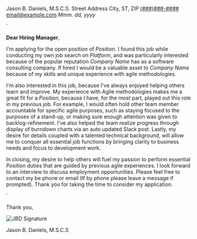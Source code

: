 Jason B. Daniels, M.S.C.S.
Street Address
City, ST, ZIP
[(###)###-####](tel:###-###-####)
[email@example.com](mailto:email@example.com)
*Mmm. dd, yyyy*

`

**Dear Hiring Manager**,

I'm applying for the open position of *_Position_*. I found this job while conducting my own job search on _Platform_, and was particularly interested because of the popular reputation _Company Name_ has as a software consulting company. If hired I would be a valuable asset to _Company Name_ because of my skills and unique experience with agile methodologies.

I'm also interested in this job, because I've always enjoyed helping others learn and improve. My experience with Agile methodologies makes me a great fit for a *_Position_*, because I have, for the most part, played out this role in my previous job. For example, I would often hold other team member accountable for specific agile purposes, such as staying focused to the purposes of a stand-up, or making sure enough attention was given to backlog-refinement. I've also helped the team realize progress through display of burndown charts via an auto updated Slack post. Lastly, my desire for details coupled with a talented technical background, will allow me to conquer all essential job functions by bringing clarity to business needs and focus to development work.

In closing, my desire to help others will fuel my passion to perform essential _Position_ duties that are guided by previous agile experiences. I look forward to an interview to discuss employment opportunities. Please feel free to contact my be phone or email (If by phone please leave a message if prompted). Thank you for taking the time to consider my application.

`

Thank you,

![JBD Signature](/path/to/signature.png)

Jason B. Daniels, M.S.C.S
